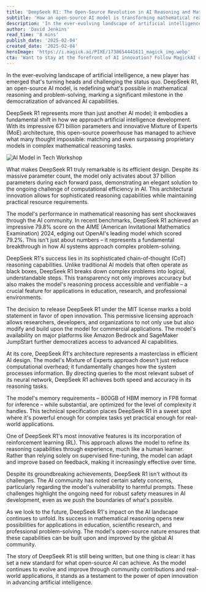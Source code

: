 ```yaml
---
title: 'DeepSeek R1: The Open-Source Revolution in AI Reasoning and Mathematics'
subtitle: 'How an open-source AI model is transforming mathematical reasoning'
description: 'In the ever-evolving landscape of artificial intelligence, a new player has emerged that’s turning heads and challenging the status quo. DeepSeek R1, an open-source AI model, is redefining what’s possible in mathematical reasoning and problem-solving, marking a significant milestone in the democratization of advanced AI capabilities.'
author: 'David Jenkins'
read_time: '8 mins'
publish_date: '2025-02-04'
created_date: '2025-02-04'
heroImage: 'https://i.magick.ai/PIXE/1738654441611_magick_img.webp'
cta: 'Want to stay at the forefront of AI innovation? Follow MagickAI on LinkedIn for regular updates on groundbreaking developments like DeepSeek R1 and more insights into the future of artificial intelligence.'
---
```


In the ever-evolving landscape of artificial intelligence, a new player has emerged that's turning heads and challenging the status quo. DeepSeek R1, an open-source AI model, is redefining what's possible in mathematical reasoning and problem-solving, marking a significant milestone in the democratization of advanced AI capabilities.

DeepSeek R1 represents more than just another AI model; it embodies a fundamental shift in how we approach artificial intelligence development. With its impressive 671 billion parameters and innovative Mixture of Experts (MoE) architecture, this open-source powerhouse has managed to achieve what many thought impossible: matching and even surpassing proprietary models in complex mathematical reasoning tasks.

![AI Model in Tech Workshop](https://i.magick.ai/PIXE/1738654441614_magick_img.webp)

What makes DeepSeek R1 truly remarkable is its efficient design. Despite its massive parameter count, the model only activates about 37 billion parameters during each forward pass, demonstrating an elegant solution to the ongoing challenge of computational efficiency in AI. This architectural innovation allows for sophisticated reasoning capabilities while maintaining practical resource requirements.

The model's performance in mathematical reasoning has sent shockwaves through the AI community. In recent benchmarks, DeepSeek R1 achieved an impressive 79.8% score on the AIME (American Invitational Mathematics Examination) 2024, edging out OpenAI's leading model which scored 79.2%. This isn't just about numbers – it represents a fundamental breakthrough in how AI systems approach complex problem-solving.

DeepSeek R1's success lies in its sophisticated chain-of-thought (CoT) reasoning capabilities. Unlike traditional AI models that often operate as black boxes, DeepSeek R1 breaks down complex problems into logical, understandable steps. This transparency not only improves accuracy but also makes the model's reasoning process accessible and verifiable – a crucial feature for applications in education, research, and professional environments.

The decision to release DeepSeek R1 under the MIT license marks a bold statement in favor of open innovation. This permissive licensing approach allows researchers, developers, and organizations to not only use but also modify and build upon the model for commercial applications. The model's availability on major platforms like Amazon Bedrock and SageMaker JumpStart further democratizes access to advanced AI capabilities.

At its core, DeepSeek R1's architecture represents a masterclass in efficient AI design. The model's Mixture of Experts approach doesn't just reduce computational overhead; it fundamentally changes how the system processes information. By directing queries to the most relevant subset of its neural network, DeepSeek R1 achieves both speed and accuracy in its reasoning tasks.

The model's memory requirements – 800GB of HBM memory in FP8 format for inference – while substantial, are optimized for the level of complexity it handles. This technical specification places DeepSeek R1 in a sweet spot where it's powerful enough for complex tasks yet practical enough for real-world applications.

One of DeepSeek R1's most innovative features is its incorporation of reinforcement learning (RL). This approach allows the model to refine its reasoning capabilities through experience, much like a human learner. Rather than relying solely on supervised fine-tuning, the model can adapt and improve based on feedback, making it increasingly effective over time.

Despite its groundbreaking achievements, DeepSeek R1 isn't without its challenges. The AI community has noted certain safety concerns, particularly regarding the model's vulnerability to harmful prompts. These challenges highlight the ongoing need for robust safety measures in AI development, even as we push the boundaries of what's possible.

As we look to the future, DeepSeek R1's impact on the AI landscape continues to unfold. Its success in mathematical reasoning opens new possibilities for applications in education, scientific research, and professional problem-solving. The model's open-source nature ensures that these capabilities can be built upon and improved by the global AI community.

The story of DeepSeek R1 is still being written, but one thing is clear: it has set a new standard for what open-source AI can achieve. As the model continues to evolve and improve through community contributions and real-world applications, it stands as a testament to the power of open innovation in advancing artificial intelligence.